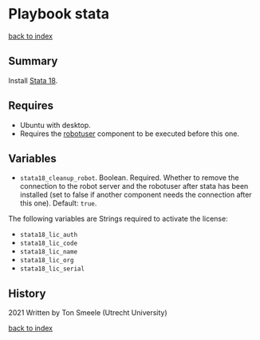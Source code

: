 # Playbook stata
[back to index](../index.md#Playbooks)

## Summary
Install [Stata 18](https://www.stata.com/).

## Requires

- Ubuntu with desktop.
- Requires the [robotuser](./robotuser.md) component to be executed before this one.

## Variables

- `stata18_cleanup_robot`. Boolean. Required. Whether to remove the connection to the robot server and the robotuser after stata has been installed (set to false if another component needs the connection after this one). Default: `true`.

The following variables are Strings required to activate the license:

- `stata18_lic_auth`
- `stata18_lic_code`
- `stata18_lic_name`
- `stata18_lic_org`
- `stata18_lic_serial`

## History
2021 Written by Ton Smeele (Utrecht University)

[back to index](../index.md#Playbooks)
